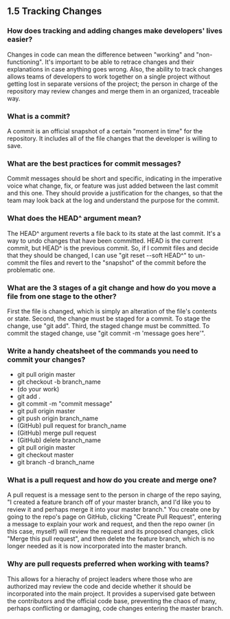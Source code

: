 ## 1.5 Tracking Changes

### How does tracking and adding changes make developers' lives easier?

Changes in code can mean the difference between "working" and "non-functioning". It's important to be able to retrace changes and their explanations in case anything goes wrong. Also, the ability to track changes allows teams of developers to work together on a single project without getting lost in separate versions of the project; the person in charge of the repository may review changes and merge them in an organized, traceable way. 

### What is a commit?

A commit is an official snapshot of a certain "moment in time" for the repository. It includes all of the file changes that the developer is willing to save. 

### What are the best practices for commit messages?

Commit messages should be short and specific, indicating in the imperative voice what change, fix, or feature was just added between the last commit and this one. They should provide a justification for the changes, so that the team may look back at the log and understand the purpose for the commit. 

### What does the HEAD^ argument mean?

The HEAD^ argument reverts a file back to its state at the last commit. It's a way to undo changes that have been committed. HEAD is the current commit, but HEAD^ is the previous commit. So, if I commit files and decide that they should be changed, I can use "git reset --soft HEAD^" to un-commit the files and revert to the "snapshot" of the commit before the problematic one. 

### What are the 3 stages of a git change and how do you move a file from one stage to the other?

First the file is changed, which is simply an alteration of the file's contents or state. Second, the change must be staged for a commit. To stage the change, use "git add". Third, the staged change must be committed. To commit the staged change, use "git commit -m 'message goes here'".

### Write a handy cheatsheet of the commands you need to commit your changes?

- git pull origin master
- git checkout -b branch_name
- (do your work)
- git add .
- git commit -m "commit message"
- git pull origin master
- git push origin branch_name
- (GitHub) pull request for branch_name
- (GitHub) merge pull request
- (GitHub) delete branch_name
- git pull origin master
- git checkout master
- git branch -d branch_name

### What is a pull request and how do you create and merge one?

A pull request is a message sent to the person in charge of the repo saying, "I created a feature branch off of your master branch, and I'd like you to review it and perhaps merge it into your master branch." You create one by going to the repo's page on GitHub, clicking "Create Pull Request", entering a message to explain your work and request, and then the repo owner (in this case, myself) will review the request and its proposed changes, click "Merge this pull request", and then delete the feature branch, which is no longer needed as it is now incorporated into the master branch. 

### Why are pull requests preferred when working with teams?

This allows for a hierachy of project leaders where those who are authorized may review the code and decide whether it should be incorporated into the main project. It provides a supervised gate between the contributors and the official code base, preventing the chaos of many, perhaps conflicting or damaging, code changes entering the master branch. 